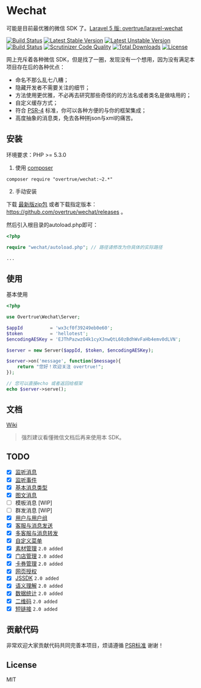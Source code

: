 # Wechat

可能是目前最优雅的微信 SDK 了。[Laravel 5 版: overtrue/laravel-wechat](https://github.com/overtrue/laravel-wechat)

[![Build Status](https://travis-ci.org/overtrue/wechat.svg?branch=master)](https://travis-ci.org/overtrue/wechat)
[![Latest Stable Version](https://poser.pugx.org/overtrue/wechat/v/stable.svg)](https://packagist.org/packages/overtrue/wechat)
[![Latest Unstable Version](https://poser.pugx.org/overtrue/wechat/v/unstable.svg)](https://packagist.org/packages/overtrue/wechat)
[![Build Status](https://scrutinizer-ci.com/g/overtrue/wechat/badges/build.png?b=master)](https://scrutinizer-ci.com/g/overtrue/wechat/build-status/master)
[![Scrutinizer Code Quality](https://scrutinizer-ci.com/g/overtrue/wechat/badges/quality-score.png?b=master)](https://scrutinizer-ci.com/g/overtrue/wechat/?branch=master)
[![Total Downloads](https://poser.pugx.org/overtrue/wechat/downloads)](https://packagist.org/packages/overtrue/wechat)
[![License](https://poser.pugx.org/overtrue/wechat/license)](https://packagist.org/packages/overtrue/wechat)

网上充斥着各种微信 SDK，但是找了一圈，发现没有一个想用，因为没有满足本项目存在后的各种优点：

 - 命名不那么乱七八糟；
 - 隐藏开发者不需要关注的细节；
 - 方法使用更优雅，不必再去研究那些奇怪的的方法名或者类名是做啥用的；
 - 自定义缓存方式；
 - 符合 [PSR-4](https://github.com/php-fig/fig-standards/blob/master/accepted/PSR-4-autoloader.md) 标准，你可以各种方便的与你的框架集成；
 - 高度抽象的消息类，免去各种拼json与xml的痛苦。

## 安装

环境要求：PHP >= 5.3.0

1. 使用 [composer](https://getcomposer.org/)

  ```shell
  composer require "overtrue/wechat:~2.*"
  ```

2. 手动安装

  下载 [最新版zip包](https://github.com/overtrue/wechat/archive/master.zip)  或者下载指定版本：https://github.com/overtrue/wechat/releases 。

  然后引入根目录的autoload.php即可：

  ```php
  <?php

  require "wechat/autoload.php"; // 路径请修改为你具体的实际路径

  ...
  ```

## 使用

基本使用

```php
<?php

use Overtrue\Wechat\Server;

$appId          = 'wx3cf0f39249eb0e60';
$token          = 'hellotest';
$encodingAESKey = 'EJThPazwzO4k1cyXJnwQtL60zBdhWvFaHb4emv0dLVN';

$server = new Server($appId, $token, $encodingAESKey);

$server->on('message', function($message){
    return "您好！欢迎关注 overtrue!";
});

// 您可以直接echo 或者返回给框架
echo $server->serve();
```

## 文档

[Wiki](https://github.com/overtrue/wechat/wiki)

> 强烈建议看懂微信文档后再来使用本 SDK。

## TODO

- [x] [监听消息](/overtrue/wechat/wiki/接收消息与回复)
- [x] [监听事件](/overtrue/wechat/wiki/监听微信事件)
- [x] [基本消息类型](/overtrue/wechat/wiki/消息的使用)
- [x] [图文消息](/overtrue/wechat/wiki/消息的使用)
- [ ] 模板消息 [WIP]
- [ ] 群发消息 [WIP]
- [x] [用户与用户组](/overtrue/wechat/wiki/用户与用户组管理)
- [x] [客服与消息发送](/overtrue/wechat/wiki/客服管理与发送消息)
- [x] [多客服与消息转发](/overtrue/wechat/wiki/多客服与消息转发)
- [x] [自定义菜单](/overtrue/wechat/wiki/自定义菜单)
- [x] [素材管理](/overtrue/wechat/wiki/素材管理) `2.0 added`
- [x] [门店管理](/overtrue/wechat/wiki/门店管理) `2.0 added`
- [x] [卡券管理](/overtrue/wechat/wiki/卡券) `2.0 added`
- [x] [网页授权](/overtrue/wechat/wiki/网页授权)
- [x] [JSSDK](/overtrue/wechat/wiki/JSSDK) `2.0 added`
- [x] [语义理解](/overtrue/wechat/wiki/语义理解服务) `2.0 added`
- [x] [数据统计](/overtrue/wechat/wiki/数据统计查询服务) `2.0 added`
- [x] [二维码](/overtrue/wechat/wiki/二维码) `2.0 added`
- [x] [短链接](/overtrue/wechat/wiki/短链接) `2.0 added`

## 贡献代码

非常欢迎大家贡献代码共同完善本项目，烦请遵循 [PSR标准](https://github.com/php-fig/fig-standards/blob/master/accepted/) 谢谢！

## License

MIT
